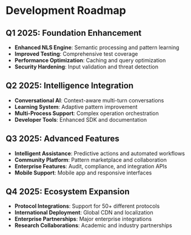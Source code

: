 # Development Roadmap

## Q1 2025: Foundation Enhancement
- **Enhanced NLS Engine**: Semantic processing and pattern learning
- **Improved Testing**: Comprehensive test coverage
- **Performance Optimization**: Caching and query optimization
- **Security Hardening**: Input validation and threat detection

## Q2 2025: Intelligence Integration
- **Conversational AI**: Context-aware multi-turn conversations
- **Learning System**: Adaptive pattern improvement
- **Multi-Process Support**: Complex operation orchestration
- **Developer Tools**: Enhanced SDK and documentation

## Q3 2025: Advanced Features
- **Intelligent Assistance**: Predictive actions and automated workflows
- **Community Platform**: Pattern marketplace and collaboration
- **Enterprise Features**: Audit, compliance, and integration APIs
- **Mobile Support**: Mobile app and responsive interfaces

## Q4 2025: Ecosystem Expansion
- **Protocol Integrations**: Support for 50+ different protocols
- **International Deployment**: Global CDN and localization
- **Enterprise Partnerships**: Major enterprise integrations
- **Research Collaborations**: Academic and industry partnerships